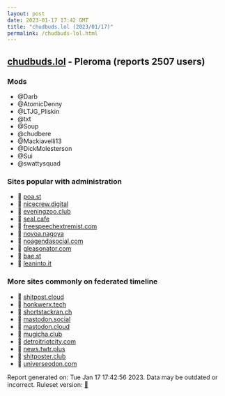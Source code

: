 ```yaml
---
layout: post
date: 2023-01-17 17:42 GMT
title: "chudbuds.lol (2023/01/17)"
permalink: /chudbuds-lol.html
---
```


## [chudbuds.lol](https://chudbuds.lol) - Pleroma (reports 2507 users)

### Mods
 * @Darb
 * @AtomicDenny
 * @LTJG_Pliskin
 * @txt
 * @Soup
 * @chudbere
 * @Mackiavelli13
 * @DickMolesterson
 * @Sui
 * @swattysquad

### Sites popular with administration

* 🐘 [poa.st](/poa-st.html)
* 🐘 [nicecrew.digital](/nicecrew-digital.html)
* 🐘 [eveningzoo.club](/eveningzoo-club.html)
* 🐘 [seal.cafe](/seal-cafe.html)
* 🐘 [freespeechextremist.com](/freespeechextremist-com.html)
* 🐘 [novoa.nagoya](/novoa-nagoya.html)
* 🐘 [noagendasocial.com](/noagendasocial-com.html)
* 🐘 [gleasonator.com](/gleasonator-com.html)
* 🐘 [bae.st](/bae-st.html)
* 🐘 [leaninto.it](/leaninto-it.html)

### More sites commonly on federated timeline

* 🐘 [shitpost.cloud](/shitpost-cloud.html)
* 🐘 [honkwerx.tech](/honkwerx-tech.html)
* 🐘 [shortstackran.ch](/shortstackran-ch.html)
* 🐘 [mastodon.social](/mastodon-social.html)
* 🐘 [mastodon.cloud](/mastodon-cloud.html)
* 🐘 [mugicha.club](/mugicha-club.html)
* 🐘 [detroitriotcity.com](/detroitriotcity-com.html)
* 🐘 [news.twtr.plus](/news-twtr-plus.html)
* 🐘 [shitposter.club](/shitposter-club.html)
* 🐘 [universeodon.com](/universeodon-com.html)

Report generated on: Tue Jan 17 17:42:56 2023. Data may be outdated or incorrect.
Ruleset version: [🧁](/version-cupcake)
